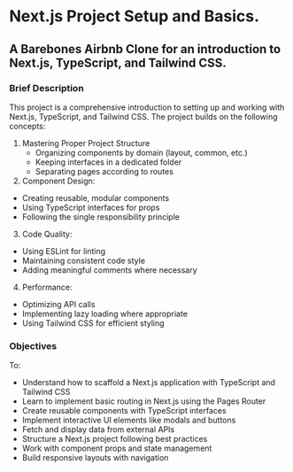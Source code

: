 # Next.js Project Setup and Basics.
A Barebones Airbnb Clone for an introduction to Next.js, TypeScript, and Tailwind CSS.
---
### Brief Description
This project is a comprehensive introduction to setting up and working with Next.js, TypeScript, and Tailwind CSS. The project builds on the following concepts:

1. Mastering Proper Project Structure
   - Organizing components by domain (layout, common, etc.)
   - Keeping interfaces in a dedicated folder
   - Separating pages according to routes
2. Component Design:
  - Creating reusable, modular components
  - Using TypeScript interfaces for props
  - Following the single responsibility principle
3. Code Quality:
  - Using ESLint for linting
  - Maintaining consistent code style
  - Adding meaningful comments where necessary
4. Performance:
  - Optimizing API calls
  - Implementing lazy loading where appropriate
  - Using Tailwind CSS for efficient styling

### Objectives
To:
- Understand how to scaffold a Next.js application with TypeScript and Tailwind CSS
- Learn to implement basic routing in Next.js using the Pages Router
- Create reusable components with TypeScript interfaces
- Implement interactive UI elements like modals and buttons
- Fetch and display data from external APIs
- Structure a Next.js project following best practices
- Work with component props and state management
- Build responsive layouts with navigation
